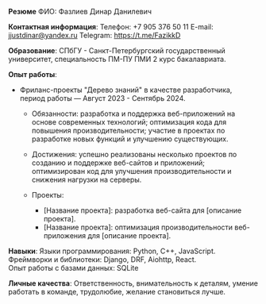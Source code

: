 **Резюме**
ФИО: Фазлиев Динар Данилевич

**Контактная информация**:
Телефон: +7 905 376 50 11
E-mail: jjustdinar@yandex.ru
Telegram: https://t.me/FazikkD

**Образование**:
СПбГУ - Санкт-Петербургский государственный университет, специальность ПМ-ПУ ПМИ 2 курс бакалавриата.

**Опыт работы**:
- Фриланс-проекты "Дерево знаний" в качестве разработчика, период работы — Август 2023 - Сентябрь 2024.
    - Обязанности: разработка и поддержка веб-приложений на основе современных технологий; оптимизация кода для повышения производительности; участие в проектах по разработке новых функций и улучшению существующих.
        
    - Достижения: успешно реализованы несколько проектов по созданию и поддержке веб-сайтов и приложений; оптимизирован код для улучшения производительности и снижения нагрузки на серверы.
        
    - Проекты:
        
        - [Название проекта]: разработка веб-сайта для [описание проекта].
        - [Название проекта]: оптимизация производительности веб-приложения для [описание проекта].

**Навыки**:
Языки программирования: Python, C++, JavaScript.  
Фреймворки и библиотеки: Django, DRF, Aiohttp, React.    
Опыт работы с базами данных: SQLite

**Личные качества**:
Ответственность, внимательность к деталям, умение работать в команде, трудолюбие, желание становиться лучше.